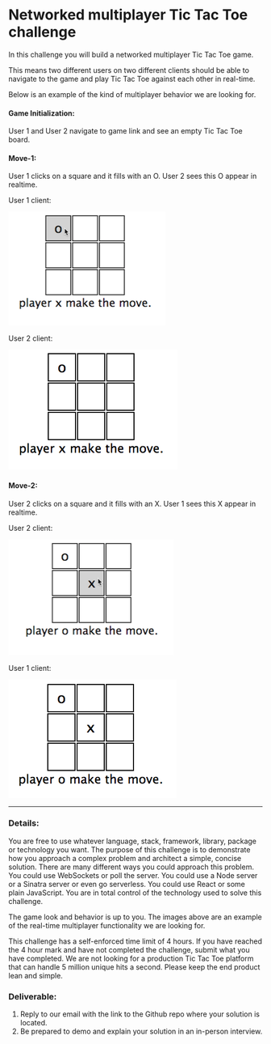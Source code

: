 # Networked multiplayer Tic Tac Toe challenge

In this challenge you will build a networked multiplayer Tic Tac Toe game.

This means two different users on two different clients should be able to navigate to the game and play Tic Tac Toe against each other in real-time.

Below is an example of the kind of multiplayer behavior we are looking for.

#### Game Initialization:
User 1 and User 2 navigate to game link and see an empty Tic Tac Toe board.

#### Move-1: 
User 1 clicks on a square and it fills with an O. User 2 sees this O appear in realtime.

User 1 client:

![Image of user 1 move 1](./assets/user-1-move-1.png)

User 2 client:

![Image of user 2 move 1](./assets/user-2-move-1.png)

#### Move-2: 
User 2 clicks on a square and it fills with an X. User 1 sees this X appear in realtime.

User 2 client:

![Image of user 2 move 2](./assets/user-2-move-2.png)

User 1 client:

![Image of user 1 move 2](./assets/user-1-move-2.png)


<hr/>

### Details:
You are free to use whatever language, stack, framework, library, package or technology you want. The purpose of this challenge is to demonstrate how you approach a complex problem and architect a simple, concise solution. There are many different ways you could approach this problem. You could use WebSockets or poll the server. You could use a Node server or a Sinatra server or even go serverless. You could use React or some plain JavaScript. You are in total control of the technology used to solve this challenge. 

The game look and behavior is up to you. The images above are an example of the real-time multiplayer functionality we are looking for.

This challenge has a self-enforced time limit of 4 hours. If you have reached the 4 hour mark and have not completed the challenge, submit what you have completed. We are not looking for a production Tic Tac Toe platform that can handle 5 million unique hits a second. Please keep the end product lean and simple.

### Deliverable:
1) Reply to our email with the link to the Github repo where your solution is located.
2) Be prepared to demo and explain your solution in an in-person interview.

